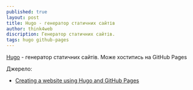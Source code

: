```yaml
---
published: true
layout: post
title: Hugo - генератор статичних сайтів 
author: think4web
discription: Генератор статичних сайтів. 
tags: hugo github-pages
---
```


[Hugo](https://github.com/gohugoio/hugo) - генератор статичних сайтів. Може хоститись на GitHub Pages

Джерело:
- [Creating a website using Hugo and GitHub Pages](https://medium.com/featurepreneur/creating-a-website-using-hugo-and-github-pages-d30dc33d8f8a)
